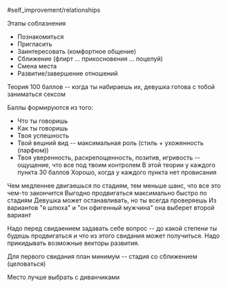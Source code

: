 #self_improvement/relationships 

Этапы соблазнения
- Познакомиться
- Пригласить
- Заинтересовать (комфортное общение)
- Сближение (флирт ... прикосновения ... поцелуй)
- Смена места
- Развитие/завершение отношений

Теория 100 баллов -- когда ты набираешь их, девушка готова с тобой заниматься сексом

Баллы формируются из того:
- Что ты говоришь
- Как ты говоришь
- Твоя успешность
- Твой вешний вид -- максимальная роль (стиль + ухоженность (парфюм))
- Твоя уверенность, раскрепощенность, позитив, игривость -- ощущение, что все под твоим контролем
В этой теории у каждого пункта 30 баллов
Хорошо, когда у каждого пункта нет провисания

Чем медленнее двигаешься по стадиям, тем меньше шанс, что все это чем-то закончится
Выгодно продвигаться максимально быстро по стадиям
Девушка может останавливать, но ты всегда проверяешь
Из вариантов "я шлюха" и "он офигенный мужчина" она выберет второй вариант

Надо перед свидаением задавать себе вопрос -- до какой степени ты будешь продвигаться и что из этого свидания может получиться. Надо прикидывать возможные векторы развития.

Для первого свидания план минимум -- стадия со сближением (целоваться)

Место лучше выбрать с диванчиками

